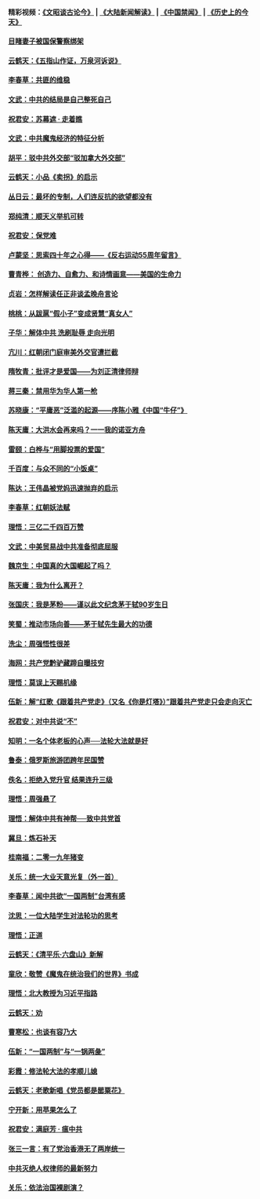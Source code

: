 #### 精彩视频：[《文昭谈古论今》](https://github.com/gfw-breaker/wenzhao/blob/master/README.md?t=01220330) | [《大陆新闻解读》](https://github.com/gfw-breaker/ntdtv-comedy/blob/master/README.md?t=01220330) | [《中国禁闻》](https://github.com/gfw-breaker/ntdtv-news/blob/master/README.md?t=01220330) | [《历史上的今天》](https://github.com/gfw-breaker/today-in-history/blob/master/README.md?t=01220330) 

#### [目睹妻子被国保警察绑架](../pages/nsc993/n10991525.md?t=01220330) 

#### [云鹤天：《五指山作证，万泉河诉说》](../pages/nsc993/n10991603.md?t=01220330) 

#### [李春草：共匪的维稳](../pages/nsc993/n10991348.md?t=01220330) 

#### [文武：中共的结局是自己整死自己](../pages/nsc993/n10989899.md?t=01220330) 

#### [祝君安：苏幕遮 · 走着瞧](../pages/nsc993/n10988901.md?t=01220330) 

#### [文武：中共魔鬼经济的特征分析](../pages/nsc993/n10987387.md?t=01220330) 

#### [胡平：驳中共外交部“驳加拿大外交部”](../pages/nsc993/n10987378.md?t=01220330) 

#### [云鹤天：小品《卖拐》的启示](../pages/nsc993/n10984392.md?t=01220330) 

#### [丛日云：最坏的专制，人们连反抗的欲望都没有](../pages/nsc993/n10984377.md?t=01220330) 

#### [郑纯清：顺天义举机可转](../pages/nsc993/n10984369.md?t=01220330) 

#### [祝君安：保党难](../pages/nsc993/n10984362.md?t=01220330) 

#### [卢蒙坚：思索四十年之心得——《反右运动55周年留言》](../pages/nsc993/n10984355.md?t=01220330) 

#### [曹青桦： 创造力、自愈力、和诗情画意——美国的生命力](../pages/nsc993/n10984216.md?t=01220330) 

#### [贞岩：怎样解读任正非谈孟晚舟言论](../pages/nsc993/n10984650.md?t=01220330) 

#### [桃桃：从跋扈“假小子”变成贤慧“真女人”](../pages/nsc993/n10984416.md?t=01220330) 

#### [子华：解体中共 洗刷耻辱 走向光明](../pages/nsc993/n10984019.md?t=01220330) 

#### [亢川：红朝闭门庭审美外交官遭拦截](../pages/nsc993/n10984050.md?t=01220330) 

#### [隋牧青：批评才是爱国——为刘正清律师辩](../pages/nsc993/n10983057.md?t=01220330) 

#### [蒋三秦：禁用华为华人第一枪](../pages/nsc993/n10982973.md?t=01220330) 

#### [苏晓康：“平庸恶”泛滥的起源——序陈小雅《中国“牛仔”》](../pages/nsc993/n10982008.md?t=01220330) 

#### [陈天庸：大洪水会再来吗？一一我的诺亚方舟](../pages/nsc993/n10981086.md?t=01220330) 

#### [雷颐：白桦与“用脚投票的爱国”](../pages/nsc993/n10981048.md?t=01220330) 

#### [千百度：与众不同的“小饭桌”](../pages/nsc993/n10978639.md?t=01220330) 

#### [陈达：王伟晶被党妈迅速抛弃的启示](../pages/nsc993/n10976450.md?t=01220330) 

#### [李春草：红朝妖法赋](../pages/nsc993/n10976387.md?t=01220330) 

#### [理悟：三亿二千四百万赞](../pages/nsc993/n10975966.md?t=01220330) 

#### [文武：中美贸易战中共准备彻底屈服](../pages/nsc993/n10974571.md?t=01220330) 

#### [魏京生：中国真的大国崛起了吗？](../pages/nsc993/n10974530.md?t=01220330) 

#### [陈天庸：我为什么离开？](../pages/nsc993/n10974493.md?t=01220330) 

#### [张国庆：我是茅粉——谨以此文纪念茅于轼90岁生日](../pages/nsc993/n10974477.md?t=01220330) 

#### [笑蜀：推动市场向善——茅于轼先生最大的功德](../pages/nsc993/n10974451.md?t=01220330) 

#### [洗尘：周强悟性很差](../pages/nsc993/n10973701.md?t=01220330) 

#### [海网：共产党黔驴藏蹄自曝技穷](../pages/nsc993/n10969562.md?t=01220330) 

#### [理悟：莫误上天赐机缘](../pages/nsc993/n10969514.md?t=01220330) 

#### [伍新：解“红歌《跟着共产党走》（又名《你是灯塔》）”跟着共产党走只会走向灭亡](../pages/nsc993/n10969074.md?t=01220330) 

#### [祝君安：对中共说“不”](../pages/nsc993/n10968464.md?t=01220330) 

#### [知明：一名个体老板的心声──法轮大法就是好](../pages/nsc993/n10967473.md?t=01220330) 

#### [鲁泰：俄罗斯旅游团跨年民国赞](../pages/nsc993/n10967035.md?t=01220330) 

#### [佚名：拒绝入党升官  结果连升三级](../pages/nsc993/n10965069.md?t=01220330) 

#### [理悟：周强悬了](../pages/nsc993/n10965044.md?t=01220330) 

#### [理悟：解体中共有神帮──致中共党首](../pages/nsc993/n10963824.md?t=01220330) 

#### [冀旦：炼石补天](../pages/nsc993/n10963818.md?t=01220330) 

#### [桂南福：二零一九年猪变](../pages/nsc993/n10963774.md?t=01220330) 

#### [关乐：统一大业天意光复（外一首）](../pages/nsc993/n10963765.md?t=01220330) 

#### [李春草：闻中共欲“一国两制”台湾有感](../pages/nsc993/n10963761.md?t=01220330) 

#### [沈思：一位大陆学生对法轮功的思考](../pages/nsc993/n10960706.md?t=01220330) 

#### [理悟：正道](../pages/nsc993/n10960529.md?t=01220330) 

#### [云鹤天：《清平乐‧六盘山》新解](../pages/nsc993/n10959258.md?t=01220330) 

#### [童欣：敬赞《魔鬼在统治我们的世界》书成](../pages/nsc993/n10959244.md?t=01220330) 

#### [理悟：北大教授为习近平指路](../pages/nsc993/n10959234.md?t=01220330) 

#### [云鹤天：劝](../pages/nsc993/n10959226.md?t=01220330) 

#### [曹寒松：也谈有容乃大](../pages/nsc993/n10959191.md?t=01220330) 

#### [伍新：“一国两制”与“一锅两彘”](../pages/nsc993/n10958297.md?t=01220330) 

#### [彩霞：修法轮大法的孝顺儿媳](../pages/nsc993/n10958333.md?t=01220330) 

#### [云鹤天：老歌新唱《党员都是罂粟花》](../pages/nsc993/n10958225.md?t=01220330) 

#### [宁开新：用苹果怎么了](../pages/nsc993/n10955962.md?t=01220330) 

#### [祝君安：满庭芳 · 瘟中共](../pages/nsc993/n10955949.md?t=01220330) 

#### [张三一言：有了党治香港无了两岸统一](../pages/nsc993/n10955943.md?t=01220330) 

#### [中共灭绝人权律师的最新努力](../pages/nsc993/n10954725.md?t=01220330) 

#### [关乐：依法治国裸剧演？](../pages/nsc993/n10952420.md?t=01220330) 

